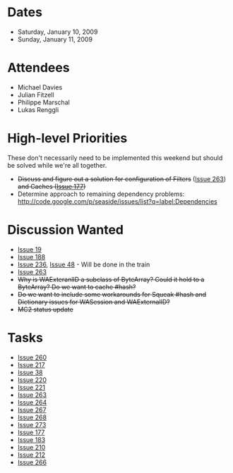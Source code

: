 # Dates #

  * Saturday, January 10, 2009
  * Sunday, January 11, 2009

# Attendees #

  * Michael Davies
  * Julian Fitzell
  * Philippe Marschal
  * Lukas Renggli

# High-level Priorities #
These don't necessarily need to be implemented this weekend but should be solved while we're all together.

  * ~~Discuss and figure out a solution for configuration of Filters~~ ([Issue 263](https://code.google.com/p/seaside/issues/detail?id=263)) ~~and Caches ([Issue 177](https://code.google.com/p/seaside/issues/detail?id=177))~~
  * Determine approach to remaining dependency problems: http://code.google.com/p/seaside/issues/list?q=label:Dependencies

# Discussion Wanted #
  * [Issue 19](https://code.google.com/p/seaside/issues/detail?id=19)
  * [Issue 188](https://code.google.com/p/seaside/issues/detail?id=188)
  * [Issue 236](https://code.google.com/p/seaside/issues/detail?id=236), [Issue 48](https://code.google.com/p/seaside/issues/detail?id=48) - Will be done in the train
  * [Issue 263](https://code.google.com/p/seaside/issues/detail?id=263)
  * ~~Why is WAExteranlID a subclass of ByteArray? Could it hold to a ByteArray? Do we want to cache #hash?~~
  * ~~Do we want to include some workarounds for Squeak #hash and Dictionary issues for WASession and WAExternalID?~~
  * ~~MC2 status update~~

# Tasks #
  * [Issue 260](https://code.google.com/p/seaside/issues/detail?id=260)
  * [Issue 217](https://code.google.com/p/seaside/issues/detail?id=217)
  * [Issue 38](https://code.google.com/p/seaside/issues/detail?id=38)
  * [Issue 220](https://code.google.com/p/seaside/issues/detail?id=220)
  * [Issue 221](https://code.google.com/p/seaside/issues/detail?id=221)
  * [Issue 263](https://code.google.com/p/seaside/issues/detail?id=263)
  * [Issue 264](https://code.google.com/p/seaside/issues/detail?id=264)
  * [Issue 267](https://code.google.com/p/seaside/issues/detail?id=267)
  * [Issue 268](https://code.google.com/p/seaside/issues/detail?id=268)
  * [Issue 273](https://code.google.com/p/seaside/issues/detail?id=273)
  * [Issue 177](https://code.google.com/p/seaside/issues/detail?id=177)
  * [Issue 183](https://code.google.com/p/seaside/issues/detail?id=183)
  * [Issue 210](https://code.google.com/p/seaside/issues/detail?id=210)
  * [Issue 212](https://code.google.com/p/seaside/issues/detail?id=212)
  * [Issue 266](https://code.google.com/p/seaside/issues/detail?id=266)
